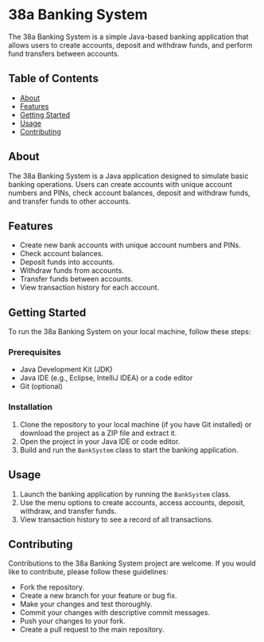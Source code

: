 # 38a Banking System

The 38a Banking System is a simple Java-based banking application that allows users to create accounts, deposit and withdraw funds, and perform fund transfers between accounts.

## Table of Contents

- [About](#about)
- [Features](#features)
- [Getting Started](#getting-started)
- [Usage](#usage)
- [Contributing](#contributing)

## About

The 38a Banking System is a Java application designed to simulate basic banking operations. Users can create accounts with unique account numbers and PINs, check account balances, deposit and withdraw funds, and transfer funds to other accounts.

## Features

- Create new bank accounts with unique account numbers and PINs.
- Check account balances.
- Deposit funds into accounts.
- Withdraw funds from accounts.
- Transfer funds between accounts.
- View transaction history for each account.

## Getting Started

To run the 38a Banking System on your local machine, follow these steps:

### Prerequisites

- Java Development Kit (JDK)
- Java IDE (e.g., Eclipse, IntelliJ IDEA) or a code editor
- Git (optional)

### Installation

1. Clone the repository to your local machine (if you have Git installed) or download the project as a ZIP file and extract it.
2. Open the project in your Java IDE or code editor.
3. Build and run the `BankSystem` class to start the banking application.

## Usage

1. Launch the banking application by running the `BankSystem` class.
2. Use the menu options to create accounts, access accounts, deposit, withdraw, and transfer funds.
3. View transaction history to see a record of all transactions.

## Contributing

Contributions to the 38a Banking System project are welcome. If you would like to contribute, please follow these guidelines:

- Fork the repository.
- Create a new branch for your feature or bug fix.
- Make your changes and test thoroughly.
- Commit your changes with descriptive commit messages.
- Push your changes to your fork.
- Create a pull request to the main repository.

